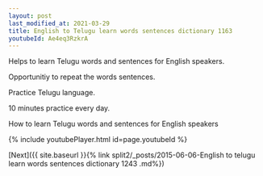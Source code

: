 ```yaml
---
layout: post
last_modified_at: 2021-03-29
title: English to Telugu learn words sentences dictionary 1163 
youtubeId: Ae4eq3RzkrA
---
```

 
 
Helps to learn Telugu words and sentences for English speakers.

Opportunitiy to repeat the words sentences. 

Practice Telugu language. 
 
10 minutes practice every day. 
 
How to learn Telugu words and sentences for English speakers 
 
{% include youtubePlayer.html id=page.youtubeId %}
 
 
[Next]({{ site.baseurl }}{% link  split2/_posts/2015-06-06-English to telugu learn words sentences dictionary 1243 .md%})
 
